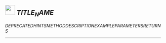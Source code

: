 ## <img src="../../.gitbook/assets/$SCOPE$.png" width="32" height="32" /> $TITLE_NAME$
$DEPRECATED$$HINTS$$METHOD$$DESCRIPTION$$EXAMPLE$$PARAMETERS$$RETURNS$

--------